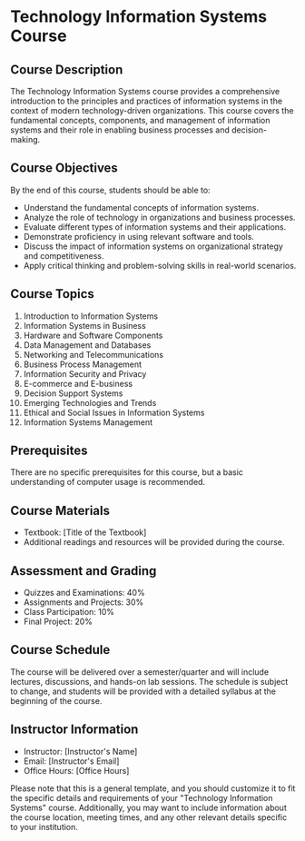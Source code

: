 # Technology Information Systems Course

## Course Description
The Technology Information Systems course provides a comprehensive introduction to the principles and practices of information systems in the context of modern technology-driven organizations. This course covers the fundamental concepts, components, and management of information systems and their role in enabling business processes and decision-making.

## Course Objectives
By the end of this course, students should be able to:

- Understand the fundamental concepts of information systems.
- Analyze the role of technology in organizations and business processes.
- Evaluate different types of information systems and their applications.
- Demonstrate proficiency in using relevant software and tools.
- Discuss the impact of information systems on organizational strategy and competitiveness.
- Apply critical thinking and problem-solving skills in real-world scenarios.

## Course Topics
1. Introduction to Information Systems
2. Information Systems in Business
3. Hardware and Software Components
4. Data Management and Databases
5. Networking and Telecommunications
6. Business Process Management
7. Information Security and Privacy
8. E-commerce and E-business
9. Decision Support Systems
10. Emerging Technologies and Trends
11. Ethical and Social Issues in Information Systems
12. Information Systems Management

## Prerequisites
There are no specific prerequisites for this course, but a basic understanding of computer usage is recommended.

## Course Materials
- Textbook: [Title of the Textbook]
- Additional readings and resources will be provided during the course.

## Assessment and Grading
- Quizzes and Examinations: 40%
- Assignments and Projects: 30%
- Class Participation: 10%
- Final Project: 20%

## Course Schedule
The course will be delivered over a semester/quarter and will include lectures, discussions, and hands-on lab sessions. The schedule is subject to change, and students will be provided with a detailed syllabus at the beginning of the course.

## Instructor Information
- Instructor: [Instructor's Name]
- Email: [Instructor's Email]
- Office Hours: [Office Hours]

Please note that this is a general template, and you should customize it to fit the specific details and requirements of your "Technology Information Systems" course. Additionally, you may want to include information about the course location, meeting times, and any other relevant details specific to your institution.

